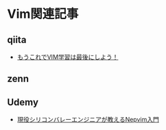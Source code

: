 # Vim関連記事
## qiita
- [もうこれでVIM学習は最後にしよう！](https://qiita.com/baby-degu/items/9b6b275b72c37a02001c)

## zenn

## Udemy
- [現役シリコンバレーエンジニアが教えるNepvim入門](https://www.udemy.com/course/vim-tmux-zsh/learn/lecture/27876422#overview)
